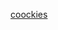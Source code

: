 [coockies](https://www.google.be/search?q=cookie&client=opera&hs=Shr&source=lnms&tbm=isch&sa=X&ved=2ahUKEwiolZCJmYPoAhVUSsAKHbnlBWoQ_AUoAXoECBUQAw&biw=1440&bih=808#imgrc=vMjMMQhZ8C6JjM)